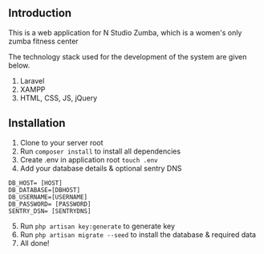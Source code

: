 ##  Introduction
This is a web application for N Studio Zumba, which is a women's only zumba fitness center

The technology stack used for the development of the system are given below.

1. Laravel
2. XAMPP
3. HTML, CSS, JS, jQuery


##  Installation
1. Clone to your server root 
2. Run `composer install` to install all dependencies
3. Create .env in application root `touch .env`
4. Add your database details & optional sentry DNS
```
DB_HOST= [HOST]
DB_DATABASE=[DBHOST]
DB_USERNAME=[USERNAME]
DB_PASSWORD= [PASSWORD]
SENTRY_DSN= [SENTRYDNS]
```
5. Run `php artisan key:generate` to generate key
6. Run `php artisan migrate --seed` to install the database & required data
7. All done!
```
